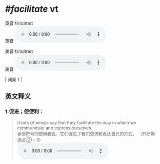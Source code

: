 # ***\#facilitate*** vt
英音 fə'sɪlɪteɪt  
英音
<audio src="./media/facilitate1_AAC.aac" controls="controls"></audio>

美音 fə'sɪlɪteɪt  
美音
<audio src="./media/facilitate2_AAC.aac" controls="controls"></audio>



| 词频 1 |  

英文释义
---
### 1.**促进；使便利：**  

 > Users of emojis say that they facilitate the way in which we communicate and express ourselves.  
 > 表情符号的使用者说，它们促进了我们交流和表达自己的方式。  （外研新选必② – 3）  
<audio src="./media/Users of emojis say that they facilitate the way in which we communicate and express ourselves2_AAC.aac" controls="controls"></audio>


